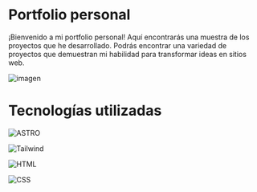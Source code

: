 # Portfolio personal
¡Bienvenido a mi portfolio personal! Aquí encontrarás una muestra de los proyectos que
he desarrollado. Podrás encontrar una variedad de proyectos que demuestran mi habilidad
para transformar ideas en sitios web.

![imagen](https://github.com/user-attachments/assets/bdb4ffe4-3407-445d-a627-88cd66be0a33)


# Tecnologías utilizadas

![ASTRO](https://img.shields.io/badge/astro-%23BC52EE.svg?style=for-the-badge&logo=astro&logoColor=white)

![Tailwind](https://img.shields.io/badge/tailwindcss-%2306B6D4.svg?style=for-the-badge&logo=tailwindcss&logoColor=white)

![HTML](https://img.shields.io/badge/html5-%23E34F26.svg?style=for-the-badge&logo=html5&logoColor=white)

![CSS](https://img.shields.io/badge/css3-%231572B6.svg?style=for-the-badge&logo=css3&logoColor=white)

